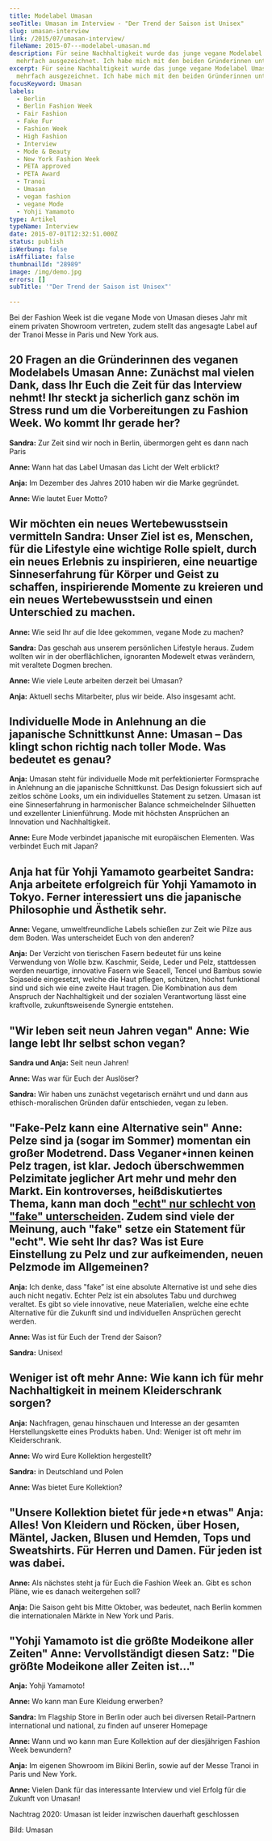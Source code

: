 ```yaml
---
title: Modelabel Umasan
seoTitle: Umasan im Interview - "Der Trend der Saison ist Unisex"
slug: umasan-interview
link: /2015/07/umasan-interview/
fileName: 2015-07---modelabel-umasan.md
description: Für seine Nachhaltigkeit wurde das junge vegane Modelabel Umasan
  mehrfach ausgezeichnet. Ich habe mich mit den beiden Gründerinnen unterhalten.
excerpt: Für seine Nachhaltigkeit wurde das junge vegane Modelabel Umasan
  mehrfach ausgezeichnet. Ich habe mich mit den beiden Gründerinnen unterhalten.
focusKeyword: Umasan
labels:
  - Berlin
  - Berlin Fashion Week
  - Fair Fashion
  - Fake Fur
  - Fashion Week
  - High Fashion
  - Interview
  - Mode & Beauty
  - New York Fashion Week
  - PETA approved
  - PETA Award
  - Tranoi
  - Umasan
  - vegan fashion
  - vegane Mode
  - Yohji Yamamoto
type: Artikel
typeName: Interview
date: 2015-07-01T12:32:51.000Z
status: publish
isWerbung: false
isAffiliate: false
thumbnailId: "28989"
image: /img/demo.jpg
errors: []
subTitle: '"Der Trend der Saison ist Unisex"'
  
---
```


Bei der Fashion Week ist die vegane Mode von Umasan dieses Jahr mit einem
privaten Showroom vertreten, zudem stellt das angesagte Label auf der Tranoi
Messe in Paris und New York aus.

## 20 Fragen an die Gründerinnen des veganen Modelabels Umasan **Anne:** Zunächst mal vielen Dank, dass Ihr Euch die Zeit für das Interview nehmt! Ihr steckt ja sicherlich ganz schön im Stress rund um die Vorbereitungen zu Fashion Week. Wo kommt Ihr gerade her?

**Sandra:** Zur Zeit sind wir noch in Berlin, übermorgen geht es dann nach Paris

**Anne:** Wann hat das Label Umasan das Licht der Welt erblickt?

**Anja:** Im Dezember des Jahres 2010 haben wir die Marke gegründet.

**Anne:** Wie lautet Euer Motto?

## Wir möchten ein neues Wertebewusstsein vermitteln **Sandra:** Unser Ziel ist es, Menschen, für die Lifestyle eine wichtige Rolle spielt, durch ein neues Erlebnis zu inspirieren, eine neuartige Sinneserfahrung für Körper und Geist zu schaffen, inspirierende Momente zu kreieren und ein neues Wertebewusstsein und einen Unterschied zu machen.

**Anne:** Wie seid Ihr auf die Idee gekommen, vegane Mode zu machen?

**Sandra:** Das geschah aus unserem persönlichen Lifestyle heraus. Zudem wollten
wir in der oberflächlichen, ignoranten Modewelt etwas verändern, mit veraltete
Dogmen brechen.

**Anne:** Wie viele Leute arbeiten derzeit bei Umasan?

**Anja:** Aktuell sechs Mitarbeiter, plus wir beide. Also insgesamt acht.

## Individuelle Mode in Anlehnung an die japanische Schnittkunst **Anne:** Umasan – Das klingt schon richtig nach toller Mode. Was bedeutet es genau?

**Anja:** Umasan steht für individuelle Mode mit perfektionierter Formsprache in
Anlehnung an die japanische Schnittkunst. Das Design fokussiert sich auf zeitlos
schöne Looks, um ein individuelles Statement zu setzen. Umasan ist eine
Sinneserfahrung in harmonischer Balance schmeichelnder Silhuetten und
exzellenter Linienführung. Mode mit höchsten Ansprüchen an Innovation und
Nachhaltigkeit.

**Anne:** Eure Mode verbindet japanische mit europäischen Elementen. Was
verbindet Euch mit Japan?

## Anja hat für Yohji Yamamoto gearbeitet **Sandra:** Anja arbeitete erfolgreich für Yohji Yamamoto in Tokyo. Ferner interessiert uns die japanische Philosophie und Ästhetik sehr.

**Anne:** Vegane, umweltfreundliche Labels schießen zur Zeit wie Pilze aus dem
Boden. Was unterscheidet Euch von den anderen?

**Anja:** Der Verzicht von tierischen Fasern bedeutet für uns keine Verwendung
von Wolle bzw. Kaschmir, Seide, Leder und Pelz, stattdessen werden neuartige,
innovative Fasern wie Seacell, Tencel und Bambus sowie Sojaseide eingesetzt,
welche die Haut pflegen, schützen, höchst funktional sind und sich wie eine
zweite Haut tragen. Die Kombination aus dem Anspruch der Nachhaltigkeit und der
sozialen Verantwortung lässt eine kraftvolle, zukunftsweisende Synergie
entstehen.

## "Wir leben seit neun Jahren vegan" **Anne:** Wie lange lebt Ihr selbst schon vegan?

**Sandra und Anja:** Seit neun Jahren!

**Anne:** Was war für Euch der Auslöser?

**Sandra:** Wir haben uns zunächst vegetarisch ernährt und und dann aus
ethisch-moralischen Gründen dafür entschieden, vegan zu leben.

## "Fake-Pelz kann eine Alternative sein" **Anne:** Pelze sind ja (sogar im Sommer) momentan ein großer Modetrend. Dass Veganer⋆innen keinen Pelz tragen, ist klar. Jedoch überschwemmen Pelzimitate jeglicher Art mehr und mehr den Markt. Ein kontroverses, heißdiskutiertes Thema, kann man doch ["echt" nur schlecht von "fake" unterscheiden](/2014/11/fakepelz-echtpelz/). Zudem sind viele der Meinung, auch "fake" setze ein Statement für "echt". Wie seht Ihr das? Was ist Eure Einstellung zu Pelz und zur aufkeimenden, neuen Pelzmode im Allgemeinen?

**Anja:** Ich denke, dass "fake” ist eine absolute Alternative ist und sehe dies
auch nicht negativ. Echter Pelz ist ein absolutes Tabu und durchweg veraltet. Es
gibt so viele innovative, neue Materialien, welche eine echte Alternative für
die Zukunft sind und individuellen Ansprüchen gerecht werden.

**Anne:** Was ist für Euch der Trend der Saison?

**Sandra:** Unisex!

## Weniger ist oft mehr **Anne:** Wie kann ich für mehr Nachhaltigkeit in meinem Kleiderschrank sorgen?

**Anja:** Nachfragen, genau hinschauen und Interesse an der gesamten
Herstellungskette eines Produkts haben. Und: Weniger ist oft mehr im
Kleiderschrank.

**Anne:** Wo wird Eure Kollektion hergestellt?

**Sandra:** in Deutschland und Polen

**Anne:** Was bietet Eure Kollektion?

## "Unsere Kollektion bietet für jede⋆n etwas" **Anja:** Alles! Von Kleidern und Röcken, über Hosen, Mäntel, Jacken, Blusen und Hemden, Tops und Sweatshirts. Für Herren und Damen. Für jeden ist was dabei.

**Anne:** Als nächstes steht ja für Euch die Fashion Week an. Gibt es schon
Pläne, wie es danach weitergehen soll?

**Anja:** Die Saison geht bis Mitte Oktober, was bedeutet, nach Berlin kommen
die internationalen Märkte in New York und Paris.

## "Yohji Yamamoto ist die größte Modeikone aller Zeiten" **Anne:** Vervollständigt diesen Satz: "Die größte Modeikone aller Zeiten ist..."

**Anja:** Yohji Yamamoto!

**Anne:** Wo kann man Eure Kleidung erwerben?

**Sandra:** Im Flagship Store in Berlin oder auch bei diversen Retail-Partnern
international und national, zu finden auf unserer Homepage

**Anne:** Wann und wo kann man Eure Kollektion auf der diesjährigen Fashion Week
bewundern?

**Anja:** Im eigenen Showroom im Bikini Berlin, sowie auf der Messe Tranoi in
Paris und New York.

**Anne:** Vielen Dank für das interessante Interview und viel Erfolg für die
Zukunft von Umasan!

Nachtrag 2020: Umasan ist leider inzwischen dauerhaft geschlossen

Bild: Umasan

  